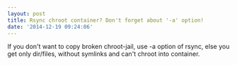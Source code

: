 ```yaml
---
layout: post
title: Rsync chroot container? Don't forget about '-a' option!
date: '2014-12-19 09:24:06'
---
```


If you don't want to copy broken chroot-jail, use -a option of rsync, else you get only dir/files, without symlinks and can't chroot into container.